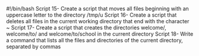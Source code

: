 #!/bin/bash
Script 15- Create a script that moves all files beginning with an uppercase letter to the directory /tmp/u
Script 16- Create a script that deletes all files in the current working directory that end with the character ~
Script 17- Create a script that creates the directories welcome/, welcome/to/ and welcome/to/school in the current directory
Script 18- Write a command that lists all the files and directories of the current directory, separated by commas
